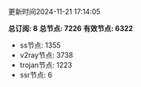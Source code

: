 更新时间2024-11-21 17:14:05

**总订阅: 8**
**总节点: 7226**
**有效节点: 6322**
- ss节点: 1355
- v2ray节点: 3738
- trojan节点: 1223
- ssr节点: 6
